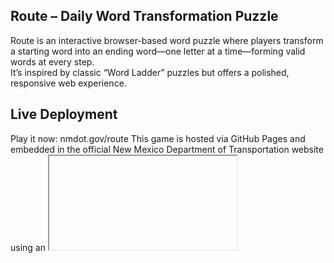 ## Route – Daily Word Transformation Puzzle
Route is an interactive browser-based word puzzle where players transform a starting word into an ending word—one letter at a time—forming valid words at every step.  
It’s inspired by classic “Word Ladder” puzzles but offers a polished, responsive web experience.

## Live Deployment
Play it now: nmdot.gov/route
This game is hosted via GitHub Pages and embedded in the official New Mexico Department of Transportation website using an <iframe>.  
The standalone version can also be opened directly from the GitHub Pages URL.

## Project Structure
.
├── index.html               # Main HTML page and layout  
├── index.css                # Styling, layout, animations, dark mode  
├── game.js                  # Game logic and user interaction  
├── game-website/  
│   ├── generateTrie.js      # Node.js script to build the dictionary trie  
│   └── assets/  
│       ├── old_list_of_words.txt  
│       ├── oldDictionary.json  
│       └── words_lines.txt  # List of words used to generate the dictionary  
└── resources/  
    ├── newDictionary.json   # Dictionary stored as a trie  
    └── puzzle.json          # Daily puzzles keyed by date  

## Gameplay Overview  
Goal: Get from the start word to the end word.  
Rule: Change exactly one letter per guess; all guesses must be valid words.  

## Feedback:
🟩 Letter is correct and in the correct position  
🟨 Letter is correct but in the wrong position  
❌ Invalid guess or incorrect transformation shows an alert  

## UI Features:
On-screen clickable keyboard  
Input bar with animated feedback  
"Hint" and "How to Play" modals  
Dark mode toggle  
Auto-loads a new puzzle each day  

## Acknowledgments:  
The word list was sourced from ScrabGuys (Scrabble CSW24 4‑letter words).  
The trie structure idea is adapted from John Resig’s blog post “Dictionary Lookups in JavaScript” .  
I used Node.js to run generateTrie.js, converting the plain-text list into newDictionary.json via the trie method inspired by Resig.  


## 📄 License  
This project is licensed under the [MIT License](LICENSE).  
